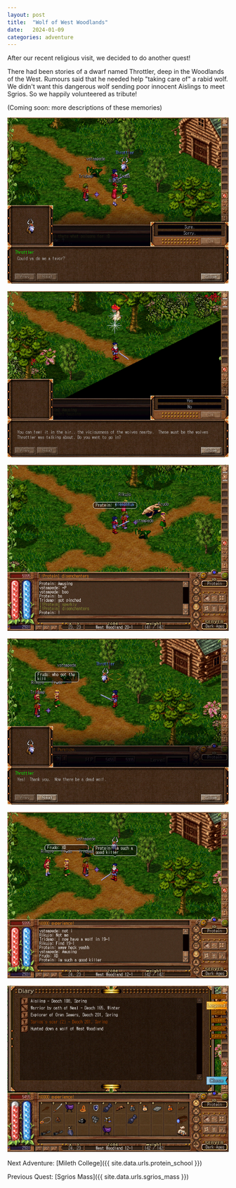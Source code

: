 ```yaml
---
layout: post
title:  "Wolf of West Woodlands"
date:   2024-01-09
categories: adventure
---
```


After our recent religious visit, we decided to do another quest!

There had been stories of a dwarf named Throttler, deep in the Woodlands of the West. Rumours said that he needed help "taking care of" a rabid wolf. We didn't want this dangerous wolf sending poor innocent Aislings to meet Sgrios. So we happily volunteered as tribute!

(Coming soon: more descriptions of these memories)

![Wolf Start](/assets/img/adventures/west-woodland-wolf/wolf-start.png)

![Wolf Area](/assets/img/adventures/west-woodland-wolf/wolf-area.png)

![Wolf Found](/assets/img/adventures/west-woodland-wolf/wolf.png)

![Wolf End](/assets/img/adventures/west-woodland-wolf/wolf-end.png)

![Protein Proud](/assets/img/adventures/west-woodland-wolf/protein-proud.png)

![Wolf Legend](/assets/img/adventures/west-woodland-wolf/wolf-legend.png)

Next Adventure: [Mileth College]({{ site.data.urls.protein_school }})

Previous Quest: [Sgrios Mass]({{ site.data.urls.sgrios_mass }})